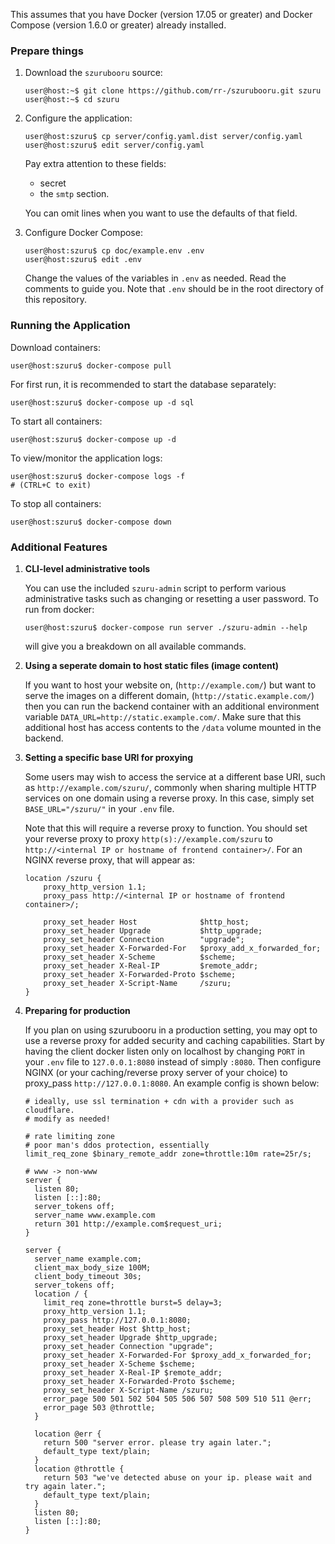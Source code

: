 This assumes that you have Docker (version 17.05 or greater)
and Docker Compose (version 1.6.0 or greater) already installed.

### Prepare things

1. Download the `szurubooru` source:

    ```console
    user@host:~$ git clone https://github.com/rr-/szurubooru.git szuru
    user@host:~$ cd szuru
    ```
2. Configure the application:

    ```console
    user@host:szuru$ cp server/config.yaml.dist server/config.yaml
    user@host:szuru$ edit server/config.yaml
    ```

    Pay extra attention to these fields:

    - secret
    - the `smtp` section.

    You can omit lines when you want to use the defaults of that field.

3. Configure Docker Compose:

    ```console
    user@host:szuru$ cp doc/example.env .env
    user@host:szuru$ edit .env
    ```

    Change the values of the variables in `.env` as needed.
    Read the comments to guide you. Note that `.env` should be in the root
    directory of this repository.

### Running the Application

Download containers:
```console
user@host:szuru$ docker-compose pull
```

For first run, it is recommended to start the database separately:
```console
user@host:szuru$ docker-compose up -d sql
```

To start all containers:
```console
user@host:szuru$ docker-compose up -d
```

To view/monitor the application logs:
```console
user@host:szuru$ docker-compose logs -f
# (CTRL+C to exit)
```

To stop all containers:
```console
user@host:szuru$ docker-compose down
```

### Additional Features

1. **CLI-level administrative tools**

    You can use the included `szuru-admin` script to perform various
    administrative tasks such as changing or resetting a user password. To
    run from docker:

    ```console
    user@host:szuru$ docker-compose run server ./szuru-admin --help
    ```

    will give you a breakdown on all available commands.

2. **Using a seperate domain to host static files (image content)**

    If you want to host your website on, (`http://example.com/`) but want
    to serve the images on a different domain, (`http://static.example.com/`)
    then you can run the backend container with an additional environment
    variable `DATA_URL=http://static.example.com/`. Make sure that this
    additional host has access contents to the `/data` volume mounted in the
    backend.

3. **Setting a specific base URI for proxying**

    Some users may wish to access the service at a different base URI, such
    as `http://example.com/szuru/`, commonly when sharing multiple HTTP
    services on one domain using a reverse proxy. In this case, simply set
    `BASE_URL="/szuru/"` in your `.env` file.

    Note that this will require a reverse proxy to function. You should set
    your reverse proxy to proxy `http(s)://example.com/szuru` to
    `http://<internal IP or hostname of frontend container>/`. For an NGINX
    reverse proxy, that will appear as:

    ```nginx
    location /szuru {
        proxy_http_version 1.1;
        proxy_pass http://<internal IP or hostname of frontend container>/;

        proxy_set_header Host              $http_host;
        proxy_set_header Upgrade           $http_upgrade;
        proxy_set_header Connection        "upgrade";
        proxy_set_header X-Forwarded-For   $proxy_add_x_forwarded_for;
        proxy_set_header X-Scheme          $scheme;
        proxy_set_header X-Real-IP         $remote_addr;
        proxy_set_header X-Forwarded-Proto $scheme;
        proxy_set_header X-Script-Name     /szuru;
    }
    ```

4. **Preparing for production**

    If you plan on using szurubooru in a production setting, you may opt to
    use a reverse proxy for added security and caching capabilities. Start
    by having the client docker listen only on localhost by changing `PORT`
    in your `.env` file to `127.0.0.1:8080` instead of simply `:8080`. Then
    configure NGINX (or your caching/reverse proxy server of your choice)
    to proxy_pass `http://127.0.0.1:8080`. An example config is shown below:

    ```nginx
    # ideally, use ssl termination + cdn with a provider such as cloudflare.
    # modify as needed!

    # rate limiting zone
    # poor man's ddos protection, essentially
    limit_req_zone $binary_remote_addr zone=throttle:10m rate=25r/s;

    # www -> non-www
    server {
      listen 80;
      listen [::]:80;
      server_tokens off;
      server_name www.example.com
      return 301 http://example.com$request_uri;
    }

    server {
      server_name example.com;
      client_max_body_size 100M;
      client_body_timeout 30s;
      server_tokens off;
      location / {
        limit_req zone=throttle burst=5 delay=3;
        proxy_http_version 1.1;
        proxy_pass http://127.0.0.1:8080;
        proxy_set_header Host $http_host;
        proxy_set_header Upgrade $http_upgrade;
        proxy_set_header Connection "upgrade";
        proxy_set_header X-Forwarded-For $proxy_add_x_forwarded_for;
        proxy_set_header X-Scheme $scheme;
        proxy_set_header X-Real-IP $remote_addr;
        proxy_set_header X-Forwarded-Proto $scheme;
        proxy_set_header X-Script-Name /szuru;
        error_page 500 501 502 504 505 506 507 508 509 510 511 @err;
        error_page 503 @throttle;
      }

      location @err {
        return 500 "server error. please try again later.";
        default_type text/plain;
      }
      location @throttle {
        return 503 "we've detected abuse on your ip. please wait and try again later.";
        default_type text/plain;
      }
      listen 80;
      listen [::]:80;
    }
    ```
